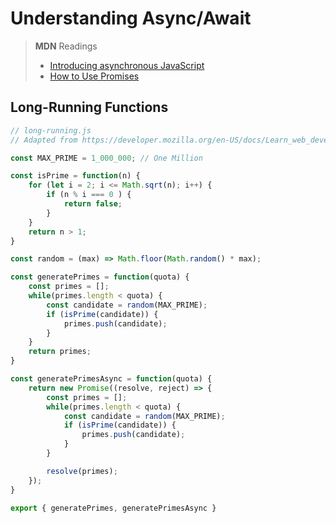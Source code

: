# Understanding Async/Await

> **MDN** Readings
>
> - [Introducing asynchronous JavaScript](https://developer.mozilla.org/en-US/docs/Learn_web_development/Extensions/Async_JS/Introducing)
> - [How to Use Promises](https://developer.mozilla.org/en-US/docs/Learn_web_development/Extensions/Async_JS/Promises)

## Long-Running Functions

```js
// long-running.js
// Adapted from https://developer.mozilla.org/en-US/docs/Learn_web_development/Extensions/Async_JS/Introducing

const MAX_PRIME = 1_000_000; // One Million

const isPrime = function(n) {
    for (let i = 2; i <= Math.sqrt(n); i++) {
        if (n % i === 0 ) {
            return false;
        }
    }
    return n > 1;
}

const random = (max) => Math.floor(Math.random() * max);

const generatePrimes = function(quota) {
    const primes = [];
    while(primes.length < quota) {
        const candidate = random(MAX_PRIME);
        if (isPrime(candidate)) {
            primes.push(candidate);
        }
    }
    return primes;
}

const generatePrimesAsync = function(quota) {
    return new Promise((resolve, reject) => {
        const primes = [];
        while(primes.length < quota) {
            const candidate = random(MAX_PRIME);
            if (isPrime(candidate)) {
                primes.push(candidate);
            }
        }

        resolve(primes);
    });
}

export { generatePrimes, generatePrimesAsync }
```

